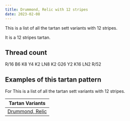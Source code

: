 ```yaml
---
title: Drummond, Relic with 12 stripes
date: 2023-02-08
---
```

This is a list of all the tartan sett variants with 12 stripes.

It is a 12 stripes tartan.


## Thread count
R/16 B6 K8 Y4 K2 LN8 K2 G26 Y2 K16 LN2 R/52

## Examples of this tartan pattern
For This is a list of all the tartan sett variants with 12 stripes.

| Tartan Variants |
|---------------|
| [Drummond, Relic](/variants/r/16/b6/k8/y4/k2/ln8/k2/g26/y2/k16/ln2/r/52-b5480b0-g008000-k000000-lne0e0e0-rc00000-yf0c000/)||
